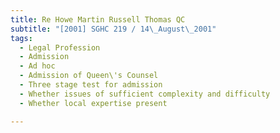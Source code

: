 ```yaml
---
title: Re Howe Martin Russell Thomas QC 
subtitle: "[2001] SGHC 219 / 14\_August\_2001"
tags:
  - Legal Profession
  - Admission
  - Ad hoc
  - Admission of Queen\'s Counsel
  - Three stage test for admission
  - Whether issues of sufficient complexity and difficulty
  - Whether local expertise present

---
```


